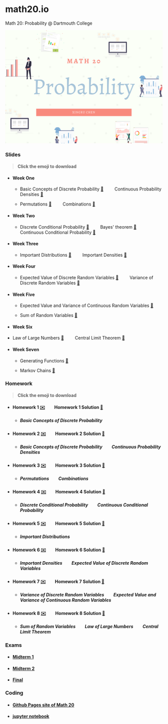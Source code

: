 # math20.io
Math 20: Probability @ Dartmouth College

<p align = "center" >
<img src="./images/Math 20.png" alt="" width="600">
</p>

### Slides 
> #### Click the emoji to download

* #### Week One

  * Basic Concepts of Discrete Probability [:pancakes:](https://github.com/fudab/math20.io/tree/master/slides/M20_Lec1.pdf) &nbsp; &nbsp; &nbsp; &nbsp; Continuous Probability Densities [:pancakes:](https://github.com/fudab/math20.io/tree/master/slides/M20_Lec2.pdf)

  * Permutations [:pancakes:](https://github.com/fudab/math20.io/tree/master/slides/M20_Lec3.pdf) &nbsp; &nbsp; &nbsp; &nbsp; Combinations [:pancakes:](https://github.com/fudab/math20.io/tree/master/slides/M20_Lec4.pdf)

* #### Week Two

  * Discrete Conditional Probability [:pancakes:](https://github.com/fudab/math20.io/tree/master/slides/M20_Lec5A.pdf) &nbsp; &nbsp; &nbsp; &nbsp; Bayes' theorem [:pancakes:](https://github.com/fudab/math20.io/tree/master/slides/M20_Lec5B.pdf) &nbsp; &nbsp; &nbsp; &nbsp; Continuous Conditional Probability [:pancakes:](https://github.com/fudab/math20.io/tree/master/slides/M20_Lec6.pdf)

* #### Week Three

  * Important Distributions [:fried_egg:](https://github.com/fudab/math20.io/tree/master/slides/M20_Lec7A.pdf) &nbsp; &nbsp; &nbsp; &nbsp; Important Densities [:fried_egg:](https://github.com/fudab/math20.io/tree/master/slides/M20_Lec7B.pdf)

* #### Week Four

  * Expected Value of Discrete Random Variables [:fried_egg:](https://github.com/fudab/math20.io/tree/master/slides/M20_Lec8.pdf) &nbsp; &nbsp; &nbsp; &nbsp; Variance of Discrete Random Variables [:fried_egg:](https://github.com/fudab/math20.io/tree/master/slides/M20_Lec9.pdf)

* #### Week Five

  * Expected Value and Variance of Continuous Random Variables [:fried_egg:](https://github.com/fudab/math20.io/tree/master/slides/M20_Lec10.pdf)


  * Sum of Random Variables [:fried_egg:](https://github.com/fudab/math20.io/tree/master/slides/M20_Lec11.pdf)

* #### Week Six

* Law of Large Numbers [:ice_cream:](https://github.com/fudab/math20.io/tree/master/slides/M20_Lec12A.pdf) &nbsp; &nbsp; &nbsp; &nbsp; Central Limit Theorem [:ice_cream:](https://github.com/fudab/math20.io/tree/master/slides/M20_Lec12B.pdf)

* #### Week Seven

  * Generating Functions [:ice_cream:](https://github.com/fudab/math20.io/tree/master/slides/M20_Lec13.pdf)

  * Markov Chains [:ice_cream:](https://github.com/fudab/math20.io/tree/master/slides/M20_Lec14.pdf)


### Homework
> #### Click the emoji to download

* #### Homework 1 [:envelope:](https://github.com/fudab/math20.io/tree/master/homework/M20_HW1.pdf)  &nbsp; &nbsp; &nbsp; &nbsp; Homework 1 Solution [:incoming_envelope:](https://github.com/fudab/math20.io/tree/master/homework/solution/M20_HW1_Solution.pdf)  
  * ##### Basic Concepts of Discrete Probability
  
* #### Homework 2 [:envelope:](https://github.com/fudab/math20.io/tree/master/homework/M20_HW2.pdf) &nbsp; &nbsp; &nbsp; &nbsp; Homework 2 Solution [:incoming_envelope:](https://github.com/fudab/math20.io/tree/master/homework/solution/M20_HW2_Solution.pdf) 
  * ##### Basic Concepts of Discrete Probability &nbsp; &nbsp; &nbsp; &nbsp; Continuous Probability Densities
  
* #### Homework 3 [:envelope:](https://github.com/fudab/math20.io/tree/master/homework/M20_HW3.pdf) &nbsp; &nbsp; &nbsp; &nbsp; Homework 3 Solution [:incoming_envelope:](https://github.com/fudab/math20.io/tree/master/homework/solution/M20_HW3_Solution.pdf) 
  * #####  Permutations &nbsp; &nbsp; &nbsp; &nbsp; Combinations
  
* #### Homework 4 [:envelope:](https://github.com/fudab/math20.io/tree/master/homework/M20_HW4.pdf) &nbsp; &nbsp; &nbsp; &nbsp; Homework 4 Solution [:incoming_envelope:](https://github.com/fudab/math20.io/tree/master/homework/solution/M20_HW4_Solution.pdf) 
  * ##### Discrete Conditional Probability &nbsp; &nbsp; &nbsp; &nbsp; Continuous Conditional Probability
  
* #### Homework 5 [:envelope:](https://github.com/fudab/math20.io/tree/master/homework/M20_HW5.pdf) &nbsp; &nbsp; &nbsp; &nbsp; Homework 5 Solution [:incoming_envelope:](https://github.com/fudab/math20.io/tree/master/homework/solution/M20_HW5_Solution.pdf) 
  * ##### Important Distributions

* #### Homework 6 [:envelope:](https://github.com/fudab/math20.io/tree/master/homework/M20_HW6.pdf) &nbsp; &nbsp; &nbsp; &nbsp; Homework 6 Solution [:incoming_envelope:](https://github.com/fudab/math20.io/tree/master/homework/solution/M20_HW6_Solution.pdf) 
  * ##### Important Densities &nbsp; &nbsp; &nbsp; &nbsp; Expected Value of Discrete Random Variables
  
* #### Homework 7 [:envelope:](https://github.com/fudab/math20.io/tree/master/homework/M20_HW7.pdf) &nbsp; &nbsp; &nbsp; &nbsp; Homework 7 Solution [:incoming_envelope:](https://github.com/fudab/math20.io/tree/master/homework/solution/M20_HW7_Solution.pdf) 
  * ##### Variance of Discrete Random Variables &nbsp; &nbsp; &nbsp; &nbsp; Expected Value and Variance of Continuous Random Variables
  
* #### Homework 8 [:envelope:](https://github.com/fudab/math20.io/tree/master/homework/M20_HW8.pdf) &nbsp; &nbsp; &nbsp; &nbsp; Homework 8 Solution [:incoming_envelope:](https://github.com/fudab/math20.io/tree/master/homework/solution/M20_HW8_Solution.pdf) 
  * ##### Sum of Random Variables &nbsp; &nbsp; &nbsp; &nbsp; Law of Large Numbers &nbsp; &nbsp; &nbsp; &nbsp; Central Limit Theorem
  
### Exams

* #### [Midterm 1](https://github.com/fudab/math20.io/tree/master/exams/Midterm1.pdf)
* #### [Midterm 2](https://github.com/fudab/math20.io/tree/master/exams/Midterm2.pdf)
* #### [Final](https://github.com/fudab/math20.io/tree/master/exams/Final.pdf)

### Coding

* #### [Github Pages site of Math 20](https://fudab.github.io/math20) 

* #### [jupyter notebook](https://github.com/fudab/math20.io/tree/master/scripts)
